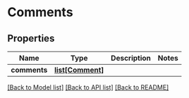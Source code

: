 # Comments

## Properties
Name | Type | Description | Notes
------------ | ------------- | ------------- | -------------
**comments** | [**list[Comment]**](Comment.md) |  | 

[[Back to Model list]](../README.md#documentation-for-models) [[Back to API list]](../README.md#documentation-for-api-endpoints) [[Back to README]](../README.md)

